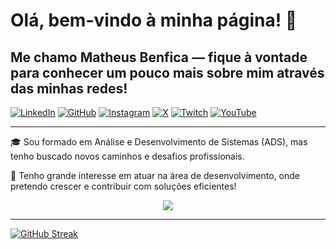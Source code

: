 # Olá, bem-vindo à minha página! 👋

## Me chamo Matheus Benfica — fique à vontade para conhecer um pouco mais sobre mim através das minhas redes!
[![LinkedIn](https://img.shields.io/badge/LinkedIn-0077B5?style=for-the-badge&logo=linkedin&logoColor=white)](https://www.linkedin.com/in/matheusaugustobenficadeassis)
[![GitHub](https://img.shields.io/badge/GitHub-100000?style=for-the-badge&logo=github&logoColor=white)](https://github.com/m4athss)
[![Instagram](https://img.shields.io/badge/Instagram-E4405F?style=for-the-badge&logo=instagram&logoColor=white)](https://instagram.com/matheusbenficasl)
[![X](https://img.shields.io/badge/X-000000?style=for-the-badge&logo=twitter&logoColor=white)](https://x.com/matheusbenfic16)
[![Twitch](https://img.shields.io/badge/Twitch-9146FF?style=for-the-badge&logo=twitch&logoColor=white)](https://twitch.tv/m4thss)
[![YouTube](https://img.shields.io/badge/YouTube-FF0000?style=for-the-badge&logo=youtube&logoColor=white)](https://youtube.com/@MatheusBenficaSl)

---




🎓 Sou formado em Análise e Desenvolvimento de Sistemas (ADS), mas tenho buscado novos caminhos e desafios profissionais.

🚀 Tenho grande interesse em atuar na área de desenvolvimento, onde pretendo crescer e contribuir com soluções eficientes!



<p align="center">
  <a href="https://skillicons.dev">
    <img src="https://skillicons.dev/icons?i=js,html,css,java,spring,git,github,idea,linux,mint,selenium,py" />
  </a>
</p>

---

[![GitHub Streak](https://streak-stats.demolab.com?user=M4athss&theme=dark&hide_border=true&locale=pt_BR&short_numbers=true&card_width=1090)](https://git.io/streak-stats)

<!---

![Anurag's GitHub stats](https://github-readme-stats.vercel.app/api?username=m4athss&show_icons=true&theme=dark)           [![Top Langs](https://github-readme-stats.vercel.app/api/top-langs/?username=m4athss&layout=donut)](https://github.com/m4athss/github-readme-stats)


 👋 Hi, I’m @M4athss

M4athss/M4athss is a ✨ special ✨ repository because its `README.md` (this file) appears on your GitHub profile.
You can click the Preview link to take a look at your changes.
--->
